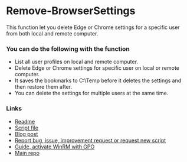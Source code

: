 ﻿# Remove-BrowserSettings
This function let you delete Edge or Chrome settings for a specific user from both local and remote computer.  

### You can do the following with the function
- List all user profiles on local and remote computer.
- Delete Edge or Chrome settings for specific user on local or remote computer.
- It saves the bookmarks to C:\Temp before it deletes the settings and then restore them after.
- You can delete the settings for multiple users at the same time.

### Links
- [Readme](https://github.com/rstolpe/PowerShell-Scripts/blob/main/Windows/Remove-BrowserSettings.md)  
- [Script file](https://github.com/rstolpe/PowerShell-Scripts/blob/main/Windows/Remove-BrowserSettings.ps1)
- [Blog post](https://stolpe.io/delete-edge-or-chrome-settings-on-remote-or-local-computer/)
- [Report bug, issue, improvement request or request new script](https://github.com/rstolpe/PowerShell-Scripts/issues/new/choose)
- [Guide, activate WinRM with GPO](https://stolpe.io/enable-winrm-with-gpo/)
- [Main repo](https://github.com/rstolpe/PowerShell-Scripts)